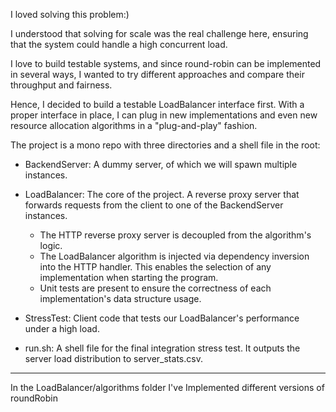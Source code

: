 
I loved solving this problem:)

I understood that solving for scale was the real challenge here, ensuring that the system could handle a high concurrent load.

I love to build testable systems, and since round-robin can be implemented in several ways, I wanted to try different approaches and compare their throughput and fairness. 

Hence, I decided to build a testable LoadBalancer interface first. With a proper interface in place, I can plug in new implementations and even new resource allocation algorithms in a "plug-and-play" fashion.


The project is a mono repo with three directories and a shell file in the root:

- BackendServer: A dummy server, of which we will spawn multiple instances.

- LoadBalancer: The core of the project. A reverse proxy server that forwards requests from the client to one of the BackendServer instances.
  
  - The HTTP reverse proxy server is decoupled from the algorithm's logic.
  - The LoadBalancer algorithm is injected via dependency inversion into the HTTP handler. This enables the selection of any implementation when starting the program.
  - Unit tests are present to ensure the correctness of each implementation's data structure usage.


- StressTest: Client code that tests our LoadBalancer's performance under a high load.


- run.sh: A shell file for the final integration stress test. It outputs the server load distribution to server_stats.csv.

-------------------------------------

In the LoadBalancer/algorithms folder I've Implemented different versions of roundRobin


